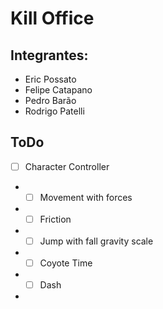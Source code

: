 # Kill Office
## Integrantes:
- Eric Possato
- Felipe Catapano
- Pedro Barão
- Rodrigo Patelli

## ToDo
- [ ] Character Controller
- - [ ] Movement with forces
- - [ ] Friction
- - [ ] Jump with fall gravity scale
- - [ ] Coyote Time 
- - [ ] Dash
- 